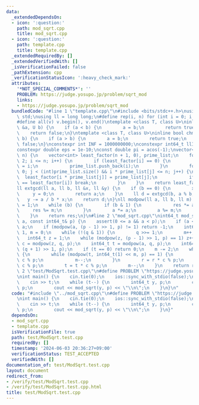 ```yaml
---
data:
  _extendedDependsOn:
  - icon: ':question:'
    path: mod_sqrt.cpp
    title: mod_sqrt.cpp
  - icon: ':question:'
    path: template.cpp
    title: template.cpp
  _extendedRequiredBy: []
  _extendedVerifiedWith: []
  _isVerificationFailed: false
  _pathExtension: cpp
  _verificationStatusIcon: ':heavy_check_mark:'
  attributes:
    '*NOT_SPECIAL_COMMENTS*': ''
    PROBLEM: https://judge.yosupo.jp/problem/sqrt_mod
    links:
    - https://judge.yosupo.jp/problem/sqrt_mod
  bundledCode: "#line 1 \"template.cpp\"\n#include <bits/stdc++.h>\nusing namespace\
    \ std;\nusing ll = long long;\n#define rep(i, n) for (int i = 0; i < n; i++)\n\
    #define all(v) v.begin(), v.end()\ntemplate <class T, class U>\ninline bool chmax(T\
    \ &a, U b) {\n    if (a < b) {\n        a = b;\n        return true;\n    }\n\
    \    return false;\n}\ntemplate <class T, class U>\ninline bool chmin(T &a, U\
    \ b) {\n    if (a > b) {\n        a = b;\n        return true;\n    }\n    return\
    \ false;\n}\nconstexpr int INF = 1000000000;\nconstexpr int64_t llINF = 3000000000000000000;\n\
    constexpr double eps = 1e-10;\nconst double pi = acos(-1);\nvector<int> calc_factor(int\
    \ n) {\n    vector<int> least_factor(n + 1, 0), prime_list;\n    for (int i =\
    \ 2; i <= n; i++) {\n        if (least_factor[i] == 0) {\n            least_factor[i]\
    \ = i;\n            prime_list.push_back(i);\n        }\n        for (int j =\
    \ 0; j < (int)prime_list.size() && i * prime_list[j] <= n; j++) {\n          \
    \  least_factor[i * prime_list[j]] = prime_list[j];\n            if (prime_list[j]\
    \ == least_factor[i]) break;\n        }\n    }\n    return least_factor;\n}\n\
    ll extgcd(ll a, ll b, ll &x, ll &y) {\n    if (b == 0) {\n        x = 1;\n   \
    \     y = 0;\n        return a;\n    }\n    ll d = extgcd(b, a % b, y, x);\n \
    \   y -= a / b * x;\n    return d;\n}\nll modpow(ll a, ll b, ll m) {\n    ll res\
    \ = 1;\n    while (b) {\n        if (b & 1) {\n            res *= a;\n       \
    \     res %= m;\n        }\n        a *= a;\n        a %= m;\n        b >>= 1;\n\
    \    }\n    return res;\n}\n#line 2 \"mod_sqrt.cpp\"\nint64_t mod_sqrt(const int64_t&\
    \ a, const int64_t& p) {\n    assert(0 <= a && a < p);\n    if (a < 2) return\
    \ a;\n    if (modpow(a, (p - 1) >> 1, p) != 1) return -1;\n    int64_t q = p -\
    \ 1, m = 0;\n    while (!(q & 1)) {\n        q >>= 1;\n        m++;\n    }\n \
    \   int64_t z = 1;\n    while (modpow(z, (p - 1) >> 1, p) == 1) z++;\n    int64_t\
    \ c = modpow(z, q, p);\n    int64_t t = modpow(a, q, p);\n    int64_t r = modpow(a,\
    \ (q + 1) >> 1, p);\n    if (t == 0) return 0;\n    m -= 2;\n    while (t != 1)\
    \ {\n        while (modpow(t, int64_t(1) << m, p) == 1) {\n            c = c *\
    \ c % p;\n            m--;\n        }\n        r = r * c % p;\n        c = c *\
    \ c % p;\n        t = t * c % p;\n        m--;\n    }\n    return r;\n}\n#line\
    \ 2 \"test/ModSqrt.test.cpp\"\n#define PROBLEM \"https://judge.yosupo.jp/problem/sqrt_mod\"\
    \nint main() {\n    cin.tie(0);\n    ios::sync_with_stdio(false);\n    int t;\n\
    \    cin >> t;\n    while (t--) {\n        int64_t y, p;\n        cin >> y >>\
    \ p;\n        cout << mod_sqrt(y, p) << \"\\n\";\n    }\n}\n"
  code: "#include \"../mod_sqrt.cpp\"\n#define PROBLEM \"https://judge.yosupo.jp/problem/sqrt_mod\"\
    \nint main() {\n    cin.tie(0);\n    ios::sync_with_stdio(false);\n    int t;\n\
    \    cin >> t;\n    while (t--) {\n        int64_t y, p;\n        cin >> y >>\
    \ p;\n        cout << mod_sqrt(y, p) << \"\\n\";\n    }\n}"
  dependsOn:
  - mod_sqrt.cpp
  - template.cpp
  isVerificationFile: true
  path: test/ModSqrt.test.cpp
  requiredBy: []
  timestamp: '2024-06-03 20:36:27+09:00'
  verificationStatus: TEST_ACCEPTED
  verifiedWith: []
documentation_of: test/ModSqrt.test.cpp
layout: document
redirect_from:
- /verify/test/ModSqrt.test.cpp
- /verify/test/ModSqrt.test.cpp.html
title: test/ModSqrt.test.cpp
---
```

